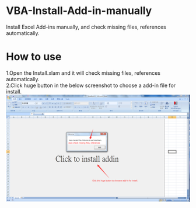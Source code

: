# VBA-Install-Add-in-manually
Install Excel Add-ins manually, and check missing files, references automatically.

# How to use
1.Open the Install.xlam and it will check missing files, references automatically.	
2.Click huge button in the below screenshot to choose a add-in file for install.
![image](https://github.com/napyang/VBA-Install-Add-in-manually/raw/master/screenshots/example.png)
